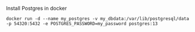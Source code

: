 Install Postgres in docker
```
docker run -d --name my_postgres -v my_dbdata:/var/lib/postgresql/data -p 54320:5432 -e POSTGRES_PASSWORD=my_password postgres:13
```